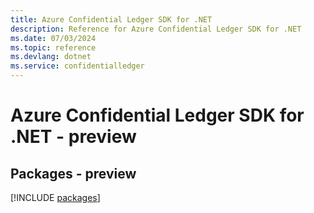 ```yaml
---
title: Azure Confidential Ledger SDK for .NET
description: Reference for Azure Confidential Ledger SDK for .NET
ms.date: 07/03/2024
ms.topic: reference
ms.devlang: dotnet
ms.service: confidentialledger
---
```

# Azure Confidential Ledger SDK for .NET - preview
## Packages - preview
[!INCLUDE [packages](confidential-ledger-index.md)]
